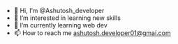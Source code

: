 - 👋 Hi, I’m @Ashutosh_developer
- 👀 I’m interested in learning new skills
- 🌱 I’m currently learning web dev
- 📫 How to reach me ashutosh.developer01@gmai.com

<!---
Ashutosh-developer/Ashutosh-developer is a ✨ special ✨ repository because its `README.md` (this file) appears on your GitHub profile.
You can click the Preview link to take a look at your changes.
--->
